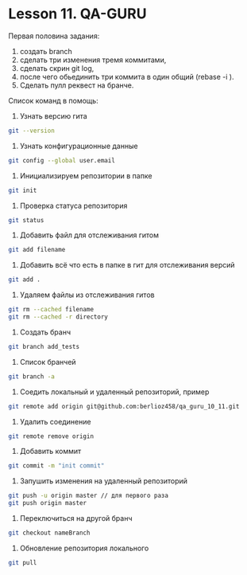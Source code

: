 # Lesson 11. QA-GURU

Первая половина задания:
1. создать branch
2. сделать три изменения тремя коммитами, 
3. сделать скрин git log, 
4. после чего обьединить три коммита в один общий (rebase -i ).
5. Сделать пулл реквест на бранче.


Список команд в помощь:
1. Узнать версию гита

```bash
git --version
```

1. Узнать конфигурационные данные

```bash
git config --global user.email
```

1. Инициализируем репозитории в папке

```bash
git init
```

1. Проверка статуса репозитория

```bash
git status
```

1. Добавить файл для отслеживания гитом

```bash
git add filename
```

1. Добавить всё что есть в папке в гит для отслеживания версий

```bash
git add .
```

1. Удаляем файлы из отслеживания гитов

```bash
git rm --cached filename
git rm --cached -r directory
```

1. Создать бранч

```bash
git branch add_tests
```

1. Список бранчей

```bash
git branch -a
```

1. Соедить локальный и удаленный репозиторий, пример

```bash
git remote add origin git@github.com:berlioz458/qa_guru_10_11.git
```

1. Удалить соединение

```bash
git remote remove origin
```

1. Добавить коммит

```bash
git commit -m "init commit"
```

1. Запушить изменения на удаленный репозиторий

```bash
git push -u origin master // для первого раза
git push origin master
```

1. Переключиться на другой бранч

```bash
git checkout nameBranch
```

1. Обновление репозитория локального

```bash
git pull
```
